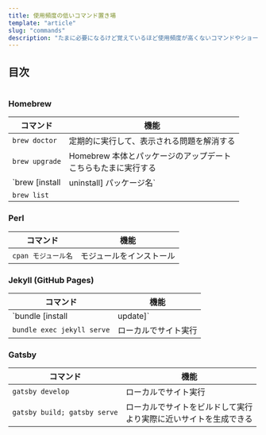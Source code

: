 ```yaml
---
title: 使用頻度の低いコマンド置き場
template: "article"
slug: "commands"
description: "たまに必要になるけど覚えているほど使用頻度が高くないコマンドやショートカットキーをメモ代わりに書き留めておく場所。"
---
```


## 目次

```toc

```

### Homebrew

| コマンド                                | 機能                                                              |
| --------------------------------------- | ----------------------------------------------------------------- |
| `brew doctor`                           | 定期的に実行して、表示される問題を解消する                        |
| `brew upgrade`                          | Homebrew 本体とパッケージのアップデート<br>こちらもたまに実行する |
| `brew [install|uninstall] パッケージ名` |                                                                   |
| `brew list`                             |                                                                   |

### Perl

| コマンド            | 機能                     |
| ------------------- | ------------------------ |
| `cpan モジュール名` | モジュールをインストール |

### Jekyll (GitHub Pages)

| コマンド                   | 機能                                             |
| -------------------------- | ------------------------------------------------ |
| `bundle [install|update]`  | Gemfile 中の依存関係をインストール[アップデート] |
| `bundle exec jekyll serve` | ローカルでサイト実行                             |

### Gatsby

| コマンド                     | 機能                                                                 |
| ---------------------------- | -------------------------------------------------------------------- |
| `gatsby develop`             | ローカルでサイト実行                                                 |
| `gatsby build; gatsby serve` | ローカルでサイトをビルドして実行<br>より実際に近いサイトを生成できる |
